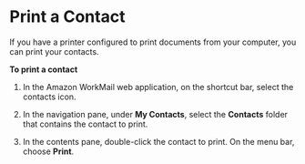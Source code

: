 # Print a Contact<a name="print_contact"></a>

If you have a printer configured to print documents from your computer, you can print your contacts\.

**To print a contact**

1. In the Amazon WorkMail web application, on the shortcut bar, select the contacts icon\.

1. In the navigation pane, under **My Contacts**, select the **Contacts** folder that contains the contact to print\.

1. In the contents pane, double\-click the contact to print\. On the menu bar, choose **Print**\.